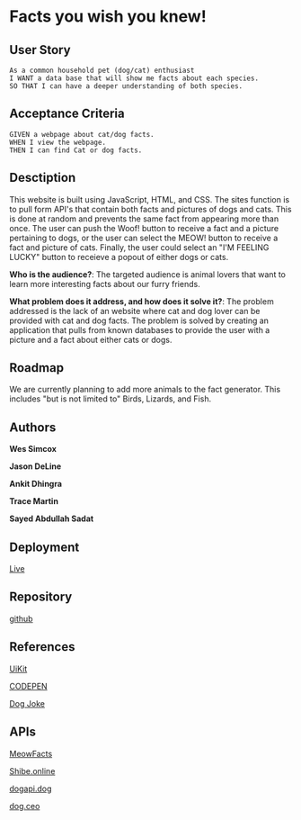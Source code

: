 # Facts you wish you knew!

## User Story

```
As a common household pet (dog/cat) enthusiast
I WANT a data base that will show me facts about each species.
SO THAT I can have a deeper understanding of both species.
```

## Acceptance Criteria

```
GIVEN a webpage about cat/dog facts.
WHEN I view the webpage.
THEN I can find Cat or dog facts.
```

## Desctiption

This website is built using JavaScript, HTML, and CSS. The sites function is to pull form API's that contain both facts and pictures of dogs and cats. This is done at random and prevents the same fact from appearing more than once. The user can push the Woof! button to receive a fact and a picture pertaining to dogs, or the user can select the MEOW! button to receive a fact and picture of cats. Finally, the user could select an "I'M FEELING LUCKY" button to receieve a popout of either dogs or cats.

**Who is the audience?**: The targeted audience is animal lovers that want to learn more interesting facts about our furry friends.

**What problem does it address, and how does it solve it?**: The problem addressed is the lack of an website where cat and dog lover can be provided with cat and dog facts. The problem is solved by creating an application that pulls from known databases to provide the user with a picture and a fact about either cats or dogs.

## Roadmap

We are currently planning to add more animals to the fact generator. This includes "but is not limited to" Birds, Lizards, and Fish.

## Authors

**Wes Simcox**

**Jason DeLine**

**Ankit Dhingra**

**Trace Martin**

**Sayed Abdullah Sadat**

## Deployment

[Live](https://jasondeline.github.io/project-one/)

## Repository

[github](https://github.com/JasonDeLine/project-one)

## References

[UiKit](https://getuikit.com/docs/introduction)

[CODEPEN](https://codepen.io/)

[Dog Joke](https://www.thelabradorsite.com/funny-dog-quotes/)

## APIs
[MeowFacts](https://meowfacts.herokuapp.com/?count=1)

[Shibe.online](https://shibe.online/api/cats?count=1&urls=true&httpsUrls=true)

[dogapi.dog](https://dogapi.dog/api/v2/facts?limit=1)

[dog.ceo](https://dog.ceo/api/breeds/image/random)
